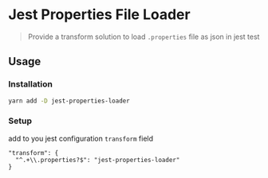 # Jest Properties File Loader



> Provide a transform solution to load `.properties` file as json in jest test


## Usage


### Installation

```bash
yarn add -D jest-properties-loader
```

### Setup

add to you jest configuration `transform` field

```
"transform": {
  "^.+\\.properties?$": "jest-properties-loader"
}
```
